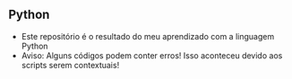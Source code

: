 ## Python
- Este repositório é o resultado do meu aprendizado com a linguagem Python
- Aviso: Alguns códigos podem conter erros! Isso aconteceu devido aos scripts serem contextuais!
